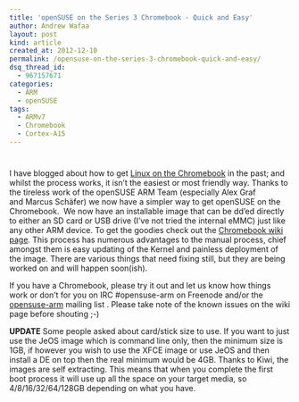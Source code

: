 ```yaml
---
title: 'openSUSE on the Series 3 Chromebook - Quick and Easy'
author: Andrew Wafaa
layout: post
kind: article
created_at: 2012-12-10
permalink: /opensuse-on-the-series-3-chromebook-quick-and-easy/
dsq_thread_id:
  - 967157671
categories:
  - ARM
  - openSUSE
tags:
  - ARMv7
  - Chromebook
  - Cortex-A15
---
```

# 

I have blogged about how to get [Linux on the Chromebook][1] in the past; and whilst the process works, it isn’t the easiest or most friendly way. Thanks to the tireless work of the openSUSE ARM Team (especially Alex Graf and Marcus Schäfer) we now have a simpler way to get openSUSE on the Chromebook.  We now have an installable image that can be dd’ed directly to either an SD card or USB drive (I’ve not tried the internal eMMC) just like any other ARM device. To get the goodies check out the [Chromebook wiki page][2]. This process has numerous advantages to the manual process, chief amongst them is easy updating of the Kernel and painless deployment of the image. There are various things that need fixing still, but they are being worked on and will happen soon(ish).

 [1]: http://blogs.arm.com/software-enablement/848-running-linux-on-the-series-3-chromebook/ "Manual process to get Linux on the Chromebook"
 [2]: https://en.opensuse.org/HCL:ARMChromebook "Series 3 Chromebook on openSUSE's Wiki"

If you have a Chromebook, please try it out and let us know how things work or don’t for you on IRC #opensuse-arm on Freenode and/or the [opensuse-arm][3] mailing list . Please take note of the known issues on the wiki page before shouting ;-) 

 [3]: http://lists.opensuse.org/ "openSUSE Mailing List Archive"

**UPDATE**
Some people asked about card/stick size to use. If you want to just use the JeOS image which is command line only, then the minimum size is 1GB, if however you wish to use the XFCE image or use JeOS and then install a DE on top then the real minimum would be 4GB. Thanks to Kiwi, the images are self extracting. This means that when you complete the first boot process it will use up all the space on your target media, so 4/8/16/32/64/128GB depending on what you have.
